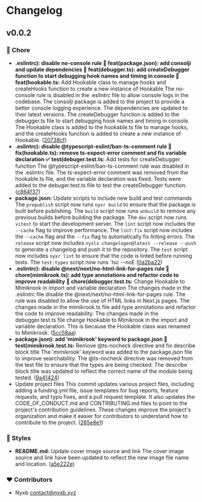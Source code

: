 # Changelog


## v0.0.2


### 🏡 Chore

  - **.eslintrc): disable no-console rule 🚀 feat(package.json): add consolji and update dependencies 🎉 feat(debugger.ts): add createDebugger function to start debugging hook names and timing in console 🎉 feat(hookable.ts:** Add Hookable class to manage hooks and createHooks function to create a new instance of Hookable The no-console rule is disabled in the .eslintrc file to allow console logs in the codebase. The consolji package is added to the project to provide a better console logging experience. The dependencies are updated to their latest versions. The createDebugger function is added to the debugger.ts file to start debugging hook names and timing in console. The Hookable class is added to the hookable.ts file to manage hooks, and the createHooks function is added to create a new instance of Hookable. ([20738cf](https://github.com/nyxlabs/mimikrook/commit/20738cf))
  - **.eslintrc): disable @typescript-eslint/ban-ts-comment rule 🐛 fix(hookable.ts): remove ts-expect-error comment and fix variable declaration ✅ test(debuger.test.ts:** Add tests for createDebugger function The @typescript-eslint/ban-ts-comment rule was disabled in the .eslintrc file. The ts-expect-error comment was removed from the hookable.ts file, and the variable declaration was fixed. Tests were added to the debuger.test.ts file to test the createDebugger function. ([c864f37](https://github.com/nyxlabs/mimikrook/commit/c864f37))
  - **package.json:** Update scripts to include new build and test commands The `prepublish` script now runs `nyxr build` to ensure that the package is built before publishing. The `build` script now runs `unbuild` to remove any previous builds before building the package. The `dev` script now runs `vitest` to start the development server. The `lint` script now includes the `--cache` flag to improve performance. The `lint:fix` script now includes the `--cache` flag and the `--fix` flag to automatically fix linting errors. The `release` script now includes `nyxlx changelogen@latest --release --push` to generate a changelog and push it to the repository. The `test` script now includes `nyxr lint` to ensure that the code is linted before running tests. The `test:types` script now runs `tsc --noE ([0a2ba22](https://github.com/nyxlabs/mimikrook/commit/0a2ba22))
  - **.eslintrc): disable @next/next/no-html-link-for-pages rule 🚨 chore(mimikrook.ts): add type annotations and refactor code to improve readability 🚨 chore(debugger.test.ts:** Change Hookable to Mimikrook in import and variable declaration The changes made in the .eslintrc file disable the @next/next/no-html-link-for-pages rule. The rule was disabled to allow the use of HTML links in Next.js pages. The changes made in the mimikrook.ts file add type annotations and refactor the code to improve readability. The changes made in the debugger.test.ts file change Hookable to Mimikrook in the import and variable declaration. This is because the Hookable class was renamed to Mimikrook. ([5cc58aa](https://github.com/nyxlabs/mimikrook/commit/5cc58aa))
  - **package.json): add 'mimikrook' keyword to package.json 🚨 test(mimikrook.test.ts:** Remove @ts-nocheck directive and fix describe block title The 'mimikrook' keyword was added to the package.json file to improve searchability. The @ts-nocheck directive was removed from the test file to ensure that the types are being checked. The describe block title was updated to reflect the correct name of the module being tested. ([9a41424](https://github.com/nyxlabs/mimikrook/commit/9a41424))
  - Update project files This commit updates various project files, including adding a funding.yml file, issue templates for bug reports, feature requests, and typo fixes, and a pull request template. It also updates the CODE_OF_CONDUCT.md and CONTRIBUTING.md files to point to the project's contribution guidelines. These changes improve the project's organization and make it easier for contributors to understand how to contribute to the project. ([265e8e1](https://github.com/nyxlabs/mimikrook/commit/265e8e1))

### 🎨 Styles

  - **README.md:** Update cover image source and link The cover image source and link have been updated to reflect the new image file name and location. ([a5e222e](https://github.com/nyxlabs/mimikrook/commit/a5e222e))

### ❤️  Contributors

- Nyxb <contact@nyxb.xyz>


